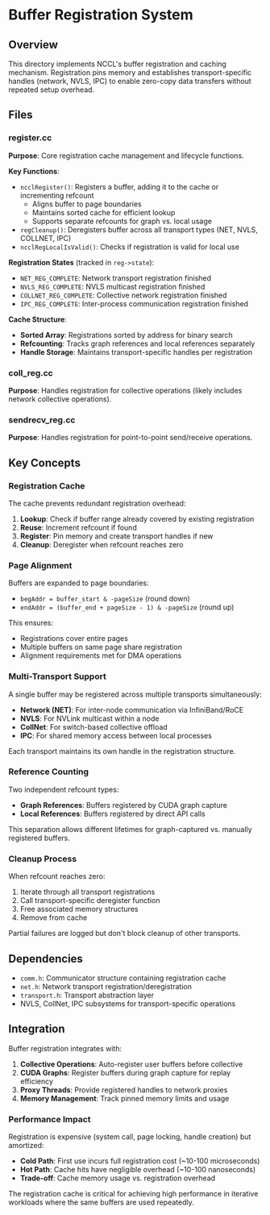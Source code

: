 # Buffer Registration System

## Overview
This directory implements NCCL's buffer registration and caching mechanism. Registration pins memory and establishes transport-specific handles (network, NVLS, IPC) to enable zero-copy data transfers without repeated setup overhead.

## Files

### register.cc
**Purpose**: Core registration cache management and lifecycle functions.

**Key Functions**:
- `ncclRegister()`: Registers a buffer, adding it to the cache or incrementing refcount
  - Aligns buffer to page boundaries
  - Maintains sorted cache for efficient lookup
  - Supports separate refcounts for graph vs. local usage
- `regCleanup()`: Deregisters buffer across all transport types (NET, NVLS, COLLNET, IPC)
- `ncclRegLocalIsValid()`: Checks if registration is valid for local use

**Registration States** (tracked in `reg->state`):
- `NET_REG_COMPLETE`: Network transport registration finished
- `NVLS_REG_COMPLETE`: NVLS multicast registration finished
- `COLLNET_REG_COMPLETE`: Collective network registration finished
- `IPC_REG_COMPLETE`: Inter-process communication registration finished

**Cache Structure**:
- **Sorted Array**: Registrations sorted by address for binary search
- **Refcounting**: Tracks graph references and local references separately
- **Handle Storage**: Maintains transport-specific handles per registration

### coll_reg.cc
**Purpose**: Handles registration for collective operations (likely includes network collective operations).

### sendrecv_reg.cc
**Purpose**: Handles registration for point-to-point send/receive operations.

## Key Concepts

### Registration Cache
The cache prevents redundant registration overhead:
1. **Lookup**: Check if buffer range already covered by existing registration
2. **Reuse**: Increment refcount if found
3. **Register**: Pin memory and create transport handles if new
4. **Cleanup**: Deregister when refcount reaches zero

### Page Alignment
Buffers are expanded to page boundaries:
- `begAddr = buffer_start & -pageSize` (round down)
- `endAddr = (buffer_end + pageSize - 1) & -pageSize` (round up)

This ensures:
- Registrations cover entire pages
- Multiple buffers on same page share registration
- Alignment requirements met for DMA operations

### Multi-Transport Support
A single buffer may be registered across multiple transports simultaneously:
- **Network (NET)**: For inter-node communication via InfiniBand/RoCE
- **NVLS**: For NVLink multicast within a node
- **CollNet**: For switch-based collective offload
- **IPC**: For shared memory access between local processes

Each transport maintains its own handle in the registration structure.

### Reference Counting
Two independent refcount types:
- **Graph References**: Buffers registered by CUDA graph capture
- **Local References**: Buffers registered by direct API calls

This separation allows different lifetimes for graph-captured vs. manually registered buffers.

### Cleanup Process
When refcount reaches zero:
1. Iterate through all transport registrations
2. Call transport-specific deregister function
3. Free associated memory structures
4. Remove from cache

Partial failures are logged but don't block cleanup of other transports.

## Dependencies
- `comm.h`: Communicator structure containing registration cache
- `net.h`: Network transport registration/deregistration
- `transport.h`: Transport abstraction layer
- NVLS, CollNet, IPC subsystems for transport-specific operations

## Integration
Buffer registration integrates with:
1. **Collective Operations**: Auto-register user buffers before collective
2. **CUDA Graphs**: Register buffers during graph capture for replay efficiency
3. **Proxy Threads**: Provide registered handles to network proxies
4. **Memory Management**: Track pinned memory limits and usage

### Performance Impact
Registration is expensive (system call, page locking, handle creation) but amortized:
- **Cold Path**: First use incurs full registration cost (~10-100 microseconds)
- **Hot Path**: Cache hits have negligible overhead (~10-100 nanoseconds)
- **Trade-off**: Cache memory usage vs. registration overhead

The registration cache is critical for achieving high performance in iterative workloads where the same buffers are used repeatedly.

